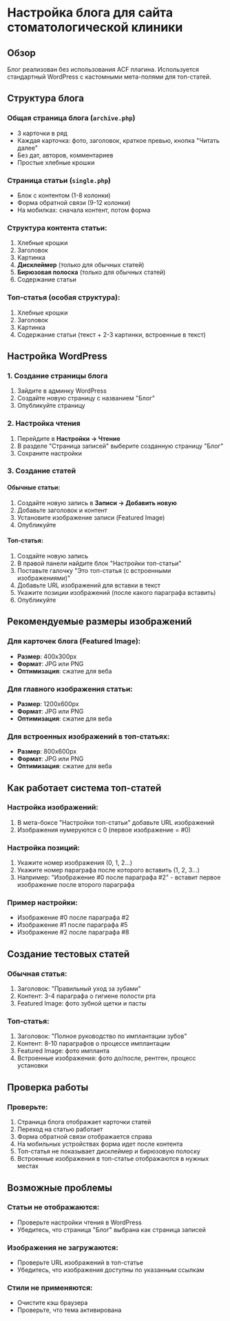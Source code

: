 # Настройка блога для сайта стоматологической клиники

## Обзор
Блог реализован без использования ACF плагина. Используется стандартный WordPress с кастомными мета-полями для топ-статей.

## Структура блога

### Общая страница блога (`archive.php`)
- 3 карточки в ряд
- Каждая карточка: фото, заголовок, краткое превью, кнопка "Читать далее"
- Без дат, авторов, комментариев
- Простые хлебные крошки

### Страница статьи (`single.php`)
- Блок с контентом (1-8 колонки)
- Форма обратной связи (9-12 колонки)
- На мобилках: сначала контент, потом форма

### Структура контента статьи:
1. Хлебные крошки
2. Заголовок
3. Картинка
4. **Дисклеймер** (только для обычных статей)
5. **Бирюзовая полоска** (только для обычных статей)
6. Содержание статьи

### Топ-статья (особая структура):
1. Хлебные крошки
2. Заголовок
3. Картинка
4. Содержание статьи (текст + 2-3 картинки, встроенные в текст)

## Настройка WordPress

### 1. Создание страницы блога
1. Зайдите в админку WordPress
2. Создайте новую страницу с названием "Блог"
3. Опубликуйте страницу

### 2. Настройка чтения
1. Перейдите в **Настройки → Чтение**
2. В разделе "Страница записей" выберите созданную страницу "Блог"
3. Сохраните настройки

### 3. Создание статей

#### Обычные статьи:
1. Создайте новую запись в **Записи → Добавить новую**
2. Добавьте заголовок и контент
3. Установите изображение записи (Featured Image)
4. Опубликуйте

#### Топ-статья:
1. Создайте новую запись
2. В правой панели найдите блок "Настройки топ-статьи"
3. Поставьте галочку "Это топ-статья (с встроенными изображениями)"
4. Добавьте URL изображений для вставки в текст
5. Укажите позиции изображений (после какого параграфа вставить)
6. Опубликуйте

## Рекомендуемые размеры изображений

### Для карточек блога (Featured Image):
- **Размер**: 400x300px
- **Формат**: JPG или PNG
- **Оптимизация**: сжатие для веба

### Для главного изображения статьи:
- **Размер**: 1200x600px
- **Формат**: JPG или PNG
- **Оптимизация**: сжатие для веба

### Для встроенных изображений в топ-статьях:
- **Размер**: 800x600px
- **Формат**: JPG или PNG
- **Оптимизация**: сжатие для веба

## Как работает система топ-статей

### Настройка изображений:
1. В мета-боксе "Настройки топ-статьи" добавьте URL изображений
2. Изображения нумеруются с 0 (первое изображение = #0)

### Настройка позиций:
1. Укажите номер изображения (0, 1, 2...)
2. Укажите номер параграфа после которого вставить (1, 2, 3...)
3. Например: "Изображение #0 после параграфа #2" - вставит первое изображение после второго параграфа

### Пример настройки:
- Изображение #0 после параграфа #2
- Изображение #1 после параграфа #5
- Изображение #2 после параграфа #8

## Создание тестовых статей

### Обычная статья:
1. Заголовок: "Правильный уход за зубами"
2. Контент: 3-4 параграфа о гигиене полости рта
3. Featured Image: фото зубной щетки и пасты

### Топ-статья:
1. Заголовок: "Полное руководство по имплантации зубов"
2. Контент: 8-10 параграфов о процессе имплантации
3. Featured Image: фото импланта
4. Встроенные изображения: фото до/после, рентген, процесс установки

## Проверка работы

### Проверьте:
1. Страница блога отображает карточки статей
2. Переход на статью работает
3. Форма обратной связи отображается справа
4. На мобильных устройствах форма идет после контента
5. Топ-статья не показывает дисклеймер и бирюзовую полоску
6. Встроенные изображения в топ-статье отображаются в нужных местах

## Возможные проблемы

### Статьи не отображаются:
- Проверьте настройки чтения в WordPress
- Убедитесь, что страница "Блог" выбрана как страница записей

### Изображения не загружаются:
- Проверьте URL изображений в топ-статье
- Убедитесь, что изображения доступны по указанным ссылкам

### Стили не применяются:
- Очистите кэш браузера
- Проверьте, что тема активирована
